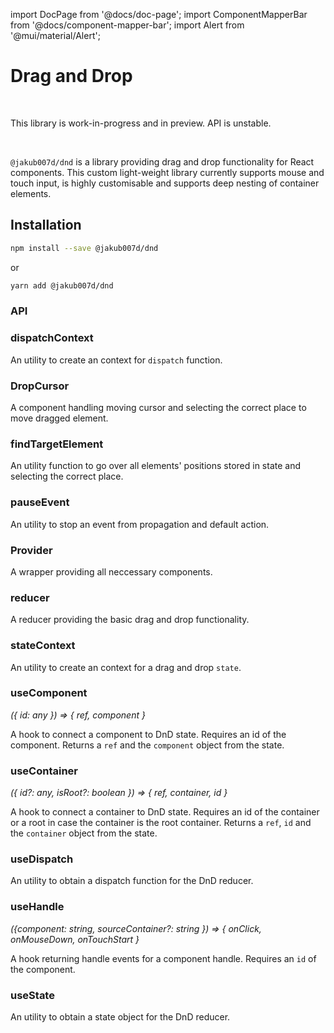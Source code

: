 import DocPage from '@docs/doc-page';
import ComponentMapperBar from '@docs/component-mapper-bar';
import Alert from '@mui/material/Alert';

<DocPage>

# Drag and Drop

<ComponentMapperBar prefix="mui" github="https://github.com/data-driven-forms/editor/tree/main/packages/dnd" npm="https://www.npmjs.com/package/@jakub007d%2Fdnd" npmSvg="https://badge.fury.io/js/@jakub007d%2Fdnd.svg" />

<br />

<Alert severity="warning">This library is work-in-progress and in preview. API is unstable.</Alert>

<br />

`@jakub007d/dnd` is a library providing drag and drop functionality for React components. This custom light-weight library currently supports mouse and touch input, is highly customisable and supports deep nesting of container elements.

## Installation

```bash
npm install --save @jakub007d/dnd
```
or
```bash
yarn add @jakub007d/dnd
```

### API

### dispatchContext

An utility to create an context for `dispatch` function.

### DropCursor

A component handling moving cursor and selecting the correct place to move dragged element.

### findTargetElement

An utility function to go over all elements' positions stored in state and selecting the correct place.

### pauseEvent

An utility to stop an event from propagation and default action.

### Provider

A wrapper providing all neccessary components.

### reducer

A reducer providing the basic drag and drop functionality.

### stateContext

An utility to create an context for a drag and drop `state`.

### useComponent

*(&#123; id: any &#125;) => &#123; ref, component &#125;*

A hook to connect a component to DnD state. Requires an id of the component. Returns a `ref` and the `component` object from the state.

### useContainer

*(&#123; id?: any, isRoot?: boolean &#125;) => &#123; ref, container, id &#125;*

A hook to connect a container to DnD state. Requires an id of the container or a root in case the container is the root container. Returns a `ref`, `id` and the `container` object from the state.

### useDispatch

An utility to obtain a dispatch function for the DnD reducer.

### useHandle

*(&#123;component: string, sourceContainer?: string &#125;) => &#123; onClick, onMouseDown, onTouchStart &#125;*

A hook returning handle events for a component handle. Requires an `id` of the component.

### useState

An utility to obtain a state object for the DnD reducer.

</DocPage>
